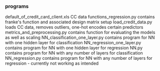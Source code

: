 ### programs




default_of_credit_card_client.xls	 CC data
functions_regression.py				contains franke's function and associated design matrix setup 
load_credit_data.py				loads CC data, removes outliers, one-hot encodes certain predictors
metrics_and_preprocessing.py			contains function for evaluating the models as well as scaling
NN_classification_one_layer.py			contains program for NN with one hidden layer for classification
NN_regression_one_layer.py			contains program for NN with one hidden layer for regression
NN.py						contains program for NN with any number of layers for classification
NN_regression.py				contains program for NN with any number of layers for regression  - currently not working as intended
